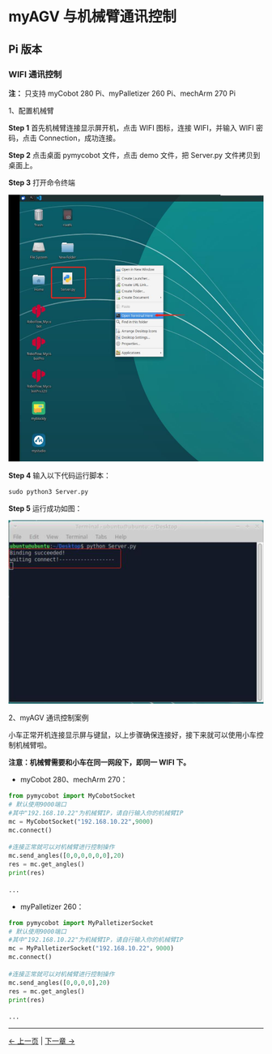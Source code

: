 # myAGV 与机械臂通讯控制

## Pi 版本

### WIFI 通讯控制

**注：** 只支持 myCobot 280 Pi、myPalletizer 260 Pi、mechArm 270 Pi

1、配置机械臂

**Step 1** 首先机械臂连接显示屏开机，点击 WIFI 图标，连接 WIFI，并输入 WIFI 密码，点击 Connection，成功连接。

**Step 2** 点击桌面 pymycobot 文件，点击 demo 文件，把 Server.py 文件拷贝到桌面上。

**Step 3** 打开命令终端

![开启小车launch终端](../resources/8-ExamplesRobotsUsing/复合机器人/server2.jpg)

**Step 4** 输入以下代码运行脚本：

```python
sudo python3 Server.py
```

**Step 5** 运行成功如图：

![开启小车launch终端](../resources/8-ExamplesRobotsUsing/复合机器人/server3.jpg)

2、myAGV 通讯控制案例

小车正常开机连接显示屏与键鼠，以上步骤确保连接好，接下来就可以使用小车控制机械臂啦。

**注意：机械臂需要和小车在同一网段下，即同一 WIFI 下。**

- myCobot 280、mechArm 270：

```python
from pymycobot import MyCobotSocket
# 默认使用9000端口
#其中"192.168.10.22"为机械臂IP，请自行输入你的机械臂IP
mc = MyCobotSocket("192.168.10.22",9000)
mc.connect()

#连接正常就可以对机械臂进行控制操作
mc.send_angles([0,0,0,0,0,0],20)
res = mc.get_angles()
print(res)

...
```

- myPalletizer 260：

```python
from pymycobot import MyPalletizerSocket
# 默认使用9000端口
#其中"192.168.10.22"为机械臂IP，请自行输入你的机械臂IP
mc = MyPalletizerSocket("192.168.10.22"，9000)
mc.connect()

#连接正常就可以对机械臂进行控制操作
mc.send_angles([0,0,0,0],20)
res = mc.get_angles()
print(res)

...
```

---

[← 上一页](8.1-InstallationInstructions.md) | [下一章 →](../9-FilesDownload/README.md)
